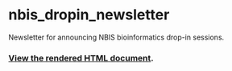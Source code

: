 # nbis_dropin_newsletter
Newsletter for announcing NBIS bioinformatics drop-in sessions.

### [View the rendered HTML document](https://htmlpreview.github.io/?https://github.com/JonathanRob/nbis_dropin_newsletter/blob/master/drop_in_email.html).
